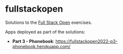 fullstackopen
===

Solutions to the [Full Stack Open](https://fullstackopen.com/) exercises.

Apps deployed as part of the solutions:
- **Part 3 - Phonebook**:
    https://fullstackopen2022-p3-phonebook.herokuapp.com/